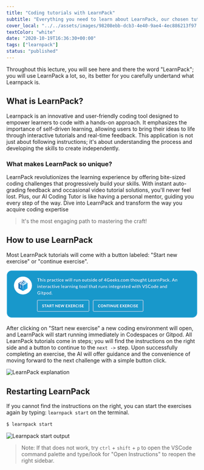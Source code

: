 ```yaml
---
title: "Coding tutorials with LearnPack"
subtitle: "Everything you need to learn about LearnPack, our chosen tutorial engine for coding content"
cover_local: "../../assets/images/98208ebb-dcb3-4e40-9ae4-4ec886213f97.jpeg"
textColor: "white"
date: "2020-10-19T16:36:30+00:00"
tags: ["learnpack"]
status: "published"
---
```


Throughout this lecture, you will see here and there the word "LearnPack"; you will use LearnPack a lot, so, its better for you carefully undertand what Learnpack is.

## What is LearnPack?

Learnpack is an innovative and user-friendly coding tool designed to empower learners to code with a hands-on approach. It emphasizes the importance of self-driven learning, allowing users to bring their ideas to life through interactive tutorials and real-time feedback. This application is not just about following instructions; it's about understanding the process and developing the skills to create independently.

### What makes LearnPack so unique?

LearnPack revolutionizes the learning experience by offering bite-sized coding challenges that progressively build your skills. With instant auto-grading feedback and occasional video tutorial solutions, you'll never feel lost. Plus, our AI Coding Tutor is like having a personal mentor, guiding you every step of the way. Dive into LearnPack and transform the way you acquire coding expertise

> It's the most engaging path to mastering the craft!

## How to use LearnPack

Most LearnPack tutorials will come with a button labeled: "Start new exercise" or "continue exercise".

![LearnPack Alert on 4geeks.com](https://github.com/breatheco-de/content/blob/master/src/assets/images/learnpack-alert.png?raw=true)

After clicking on "Start new exercise" a new coding environment will open, and LearnPack will start running immediately in Codespaces or Gitpod.
All LearnPack tutorials come in steps; you will find the instructions on the right side and a button to continue to the `next ->` step. Upon successfully completing an exercise, the AI will offer guidance and the convenience of moving forward to the next challenge with a simple button click.

<!-- ![](https://github.com/breatheco-de/content/blob/master/src/assets/images/learnpack-explanation.png?raw=true) -->

![LearnPack explanation](https://github.com/breatheco-de/content/assets/107764250/2256e8fe-1e10-4e03-a2a8-e58ce56b79a8)

## Restarting LearnPack

If you cannot find the instructions on the right, you can start the exercises again by typing: `learnpack start` on the terminal.
```bash
$ learnpack start
```
![Learnpack start output](https://github.com/breatheco-de/content/assets/107764250/28dafa31-a8aa-46e6-a539-6f374c19e886)


> Note: If that does not work, try `ctrl` + `shift` + `p` to open the VSCode command palette and type/look for "Open Instructions" to reopen the right sidebar.

